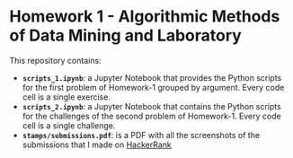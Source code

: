 # Homework 1 - Algorithmic Methods of Data Mining and Laboratory

This repository contains:
* __`scripts_1.ipynb`__: a Jupyter Notebook that provides the Python scripts for the first problem of Homework-1 grouped by argument. Every code cell is a single exercise. 
* __`scripts_2.ipynb`__: a Jupyter Notebook that contains the Python scripts for the challenges of the second problem of Homework-1. Every code cell is a single challenge. 
* __`stamps/submissions.pdf`__: is a PDF with all the screenshots of the submissions that I made on [HackerRank](https://www.hackerrank.com/)
